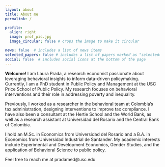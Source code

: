 ```yaml
---
layout: about
title: About me
permalink: /

profile:
  align: right
  image: prof_pic.jpg
  image_circular: false # crops the image to make it circular

news: false  # includes a list of news items
selected_papers: false # includes a list of papers marked as "selected={true}"
social: false  # includes social icons at the bottom of the page
---
```


<p><h7><b>Welcome!</b>  I am Laura Prada, a research economist passionate about leveraging behavioral insights to inform data-driven policymaking. Currently, I am a PhD student in Public Policy and Management at the USC Price School of Public Policy. My research focuses on behavioral interventions and their role in addressing poverty and inequality. </h7></p>

<p><h7>Previously, I worked as a researcher in the behavioral team at Colombia’s tax administration, designing interventions to improve tax compliance. I have also been a consultant at the Hertie School and the World Bank, as well as a research assistant at Universidad del Rosario and the Central Bank of Colombia. </h7></p>

<p><h7> I hold an M.Sc. in Economics from Universidad del Rosario and a B.A. in Economics from Universidad Industrial de Santander. My academic interests include Experimental and Development Economics, Gender Studies, and the application of Behavioral Science to public policy.
 </h7></p>


<p> Feel free to reach me at pradamed@usc.edu</p>
